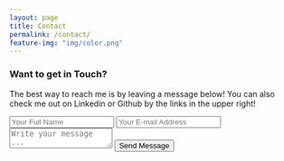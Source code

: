 ```yaml
---
layout: page
title: Contact
permalink: /contact/
feature-img: "img/color.png"
---
```


<H3>Want to get in Touch?</H3>

<p>The best way to reach me is by leaving a message below!  You can also check me out on Linkedin or Github by the links in the upper right!</p>

<form action="https://getsimpleform.com/messages?form_api_token=11b9117cf588905300b661d86d0c9238" method="post">
  <!-- the redirect_to is optional, the form will redirect to the referrer on submission -->
  <input type='hidden' name='redirect_to' value='http://palmerhart.github.io/palmerhart/thank-you/' />
  <input type='text' name='name' placeholder='Your Full Name' />
  <input type='email' name='email' placeholder='Your E-mail Address' />
  <textarea name='message' placeholder='Write your message ...'></textarea>
  <input type='submit' value='Send Message' />
</form>
